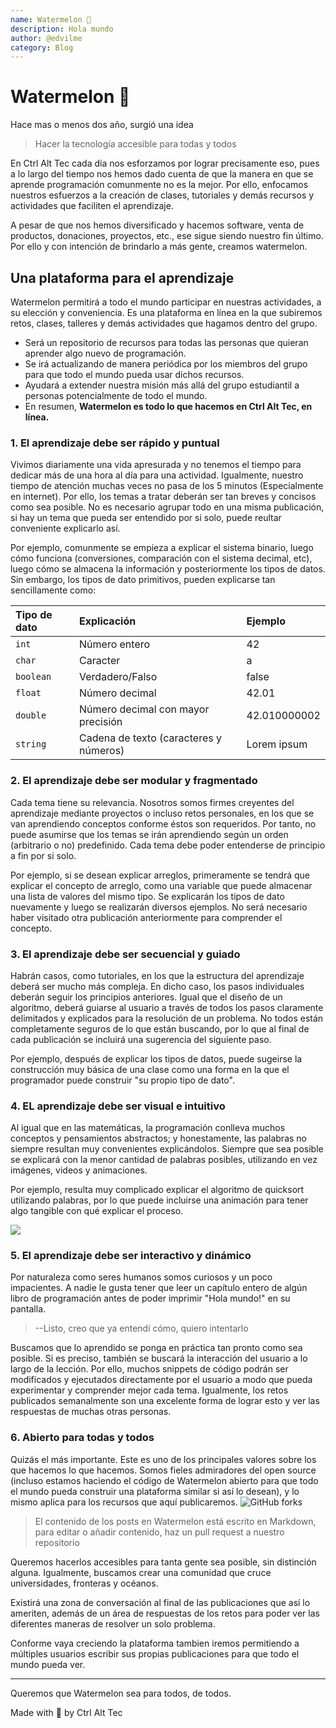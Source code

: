 ```yaml
---
name: Watermelon 🍉
description: Hola mundo
author: @edvilme
category: Blog
---
```


# Watermelon 🍉

Hace mas o menos dos año, surgió una idea
> Hacer la tecnología accesible para todas y todos

En Ctrl Alt Tec cada día nos esforzamos por lograr precisamente eso, pues a lo largo del tiempo nos hemos dado cuenta de que la manera en que se aprende programación comunmente no es la mejor. Por ello, enfocamos nuestros esfuerzos a la creación de clases, tutoriales y demás recursos y actividades que faciliten el aprendizaje. 

A pesar de que nos hemos diversificado y hacemos software, venta de productos, donaciones, proyectos, etc., ese sigue siendo nuestro fin último. Por ello y con intención de brindarlo a más gente, creamos watermelon.


## Una plataforma para el aprendizaje
Watermelon permitirá a todo el mundo participar en nuestras actividades, a su elección y conveniencia. Es una plataforma en línea en la que subiremos retos, clases, talleres y demás actividades que hagamos dentro del grupo. 

* Será un repositorio de recursos para todas las personas que quieran aprender algo nuevo de programación. 
* Se irá actualizando de manera periódica por los miembros del grupo para que todo el mundo pueda usar dichos recursos.
* Ayudará a extender nuestra misión más allá del grupo estudiantil a personas potencialmente de todo el mundo. 
* En resumen, **Watermelon es todo lo que hacemos en Ctrl Alt Tec, en línea.**

### 1. El aprendizaje debe ser rápido y puntual
Vivimos diariamente una vida apresurada y no tenemos el tiempo para dedicar más de una hora al día para una actividad. Igualmente, nuestro tiempo de atención muchas veces no pasa de los 5 minutos (Especialmente en internet). Por ello, los temas a tratar deberán ser tan breves y concisos como sea posible. No es necesario agrupar todo en una misma publicación, si hay un tema que pueda ser entendido por si solo, puede reultar conveniente explicarlo así.

Por ejemplo, comunmente se empieza a explicar el sistema binario, luego cómo funciona (conversiones, comparación con el sistema decimal, etc), luego cómo se almacena la información y posteriormente los tipos de datos. Sin embargo, los tipos de dato primitivos, pueden explicarse tan sencillamente como:

| Tipo de dato | Explicación | Ejemplo |
|:------|:------|:------|
| `int` | Número entero | 42
| `char` | Caracter | a
| `boolean` | Verdadero/Falso | false
| `float` | Número decimal | 42.01
| `double` | Número decimal con mayor precisión | 42.010000002
| `string` | Cadena de texto (caracteres y números) | Lorem ipsum

### 2. El aprendizaje debe ser modular y fragmentado
Cada tema tiene su relevancia. Nosotros somos firmes creyentes del aprendizaje mediante proyectos o incluso retos personales, en los que se van aprendiendo conceptos conforme éstos son requeridos. Por tanto, no puede asumirse que los temas se irán aprendiendo según un orden (arbitrario o no) predefinido. Cada tema debe poder entenderse de principio a fin por si solo.

Por ejemplo, si se desean explicar arreglos, primeramente se tendrá que explicar el concepto de arreglo, como una variable que puede almacenar una lista de valores del mismo tipo. Se explicarán los tipos de dato nuevamente y luego se realizarán diversos ejemplos. No será necesario haber visitado otra publicación anteriormente para comprender el concepto.

### 3. El aprendizaje debe ser secuencial y guiado 
Habrán casos, como tutoriales, en los que la estructura del aprendizaje deberá ser mucho más compleja. En dicho caso, los pasos individuales deberán seguir los principios anteriores. Igual que el diseño de un algoritmo, deberá guiarse al usuario a través de todos los pasos claramente delimitados y explicados para la resolución de un problema. No todos están completamente seguros de lo que están buscando, por lo que al final de cada publicación se incluirá una sugerencia del siguiente paso.

Por ejemplo, después de explicar los tipos de datos, puede sugeirse la construcción muy básica de una clase como una forma en la que el programador puede construir "su propio tipo de dato".

### 4. EL aprendizaje debe ser visual e intuitivo
Al igual que en las matemáticas, la programación conlleva muchos conceptos y pensamientos abstractos; y honestamente, las palabras no siempre resultan muy convenientes explicándolos. Siempre que sea posible se explicará con la menor cantidad de palabras posibles, utilizando en vez imágenes, videos y animaciones. 

Por ejemplo, resulta muy complicado explicar el algoritmo de quicksort utilizando palabras, por lo que puede incluirse una animación para tener algo tangible con qué explicar el proceso.

![](https://upload.wikimedia.org/wikipedia/commons/6/6a/Sorting_quicksort_anim.gif)

### 5. El aprendizaje debe ser interactivo y dinámico
Por naturaleza como seres humanos somos curiosos y un poco impacientes. A nadie le gusta tener que leer un capítulo entero de algún libro de programación antes de poder imprimir "Hola mundo!" en su pantalla. 
> --Listo, creo que ya entendí cómo, quiero intentarlo

Buscamos que lo aprendido se ponga en práctica tan pronto como sea posible. Si es preciso, también se buscará la interacción del usuario a lo largo de la lección. Por ello, muchos snippets de código podrán ser modificados y ejecutados directamente por el usuario a modo que pueda experimentar y comprender mejor cada tema. Igualmente, los retos publicados semanalmente son una excelente forma de lograr esto y ver las respuestas de muchas otras personas. 

### 6. Abierto para todas y todos 
Quizás el más importante. Este es uno de los principales valores sobre los que hacemos lo que hacemos. Somos fieles admiradores del open source (incluso estamos haciendo el código de Watermelon abierto para que todo el mundo pueda construir una plataforma similar si así lo desean), y lo mismo aplica para los recursos que aquí publicaremos. ![GitHub forks](https://img.shields.io/github/forks/Ctrl-Alt-Tec/Watermelon?style=social)

> El contenido de los posts en Watermelon está escrito en Markdown, para editar o añadir contenido, haz un pull request a nuestro repositorio

Queremos hacerlos accesibles para tanta gente sea posible, sin distinción alguna. Igualmente, buscamos crear una comunidad que cruce universidades, fronteras y océanos. 

Existirá una zona de conversación al final de las publicaciones que así lo ameriten, además de un área de respuestas de los retos para poder ver las diferentes maneras de resolver un solo problema. 

Conforme vaya creciendo la plataforma tambien iremos permitiendo a múltiples usuarios escribir sus propias publicaciones para que todo el mundo pueda ver. 

---
Queremos que Watermelon sea para todos, de todos.

Made with 💙 by Ctrl Alt Tec
